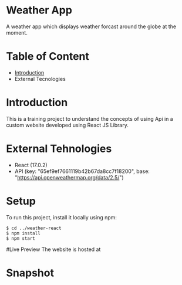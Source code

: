 # Weather App
A weather app which displays weather forcast around the globe at the moment.

# Table of Content
- [Introduction](#introduction)
- External Tecnologies


# Introduction
This is a training project to understand the concepts of using Api in a custom website developed using React JS Library.

# External Tehnologies
- React (17.0.2)
- API (key: "65ef9ef7661119b42b67da8cc7f18200",
      base: "https://api.openweathermap.org/data/2.5/")

# Setup
To run this project, install it locally using npm:

```
$ cd ../weather-react
$ npm install
$ npm start
```

#Live Preview 
The website is hosted at 

# Snapshot
